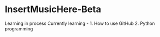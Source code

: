 # InsertMusicHere-Beta
Learning in process
Currently learning - 1. How to use GitHub 
                     2. Python programming
